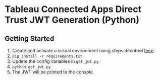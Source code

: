 # Tableau Connected Apps Direct Trust JWT Generation (Python)

## Getting Started

1. Create and activate a virtual environment using steps decribed [here](https://packaging.python.org/en/latest/guides/installing-using-pip-and-virtual-environments/#creating-a-virtual-environment).
1. `pip install -r requirements.txt`
1. Update the config variables in `get_jwt.py`
1. `python get_jwt.py`
1. The JWT will be printed to the console.
